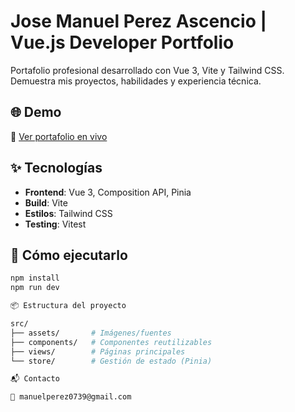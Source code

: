 # Jose Manuel Perez Ascencio | Vue.js Developer Portfolio


Portafolio profesional desarrollado con Vue 3, Vite y Tailwind CSS. Demuestra mis proyectos, habilidades y experiencia técnica.

## 🌐 Demo
🔗 [Ver portafolio en vivo](https://midominio)  

## ✨ Tecnologías
- **Frontend**: Vue 3, Composition API, Pinia
- **Build**: Vite
- **Estilos**: Tailwind CSS
- **Testing**: Vitest

## 🚀 Cómo ejecutarlo
```bash
npm install
npm run dev

📦 Estructura del proyecto

src/
├── assets/       # Imágenes/fuentes
├── components/   # Componentes reutilizables
├── views/        # Páginas principales
└── store/        # Gestión de estado (Pinia)

📬 Contacto

📧 manuelperez0739@gmail.com
